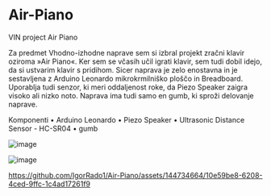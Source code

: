 # Air-Piano
VIN project Air Piano



Za predmet Vhodno-izhodne naprave sem si izbral projekt zračni klavir oziroma »Air Piano«. Ker sem se včasih učil igrati klavir, sem tudi dobil idejo, da si ustvarim klavir s pridihom. Sicer naprava  je zelo enostavna in je sestavljena z Arduino Leonardo mikrokrmilniško ploščo in Breadboard. Uporablja tudi senzor, ki meri oddaljenost roke, da Piezo Speaker zaigra visoko ali nizko noto. Naprava ima tudi samo en gumb, ki sproži delovanje naprave.

Komponenti
•	Arduino Leonardo
•	Piezo Speaker
•	Ultrasonic Distance Sensor - HC-SR04
•	gumb 


![image](https://github.com/IgorRado1/Air-Piano/assets/144734664/3e8f6c5d-8b2d-4ffd-9665-fc654c7515f5)

![image](https://github.com/IgorRado1/Air-Piano/assets/144734664/063714e1-7e8f-4bdd-a36a-e220d0115788)





https://github.com/IgorRado1/Air-Piano/assets/144734664/10e59be8-6208-4ced-9ffc-1c4ad17261f9

